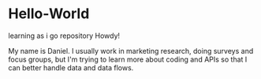 # Hello-World
learning as i go repository
Howdy!

My name is Daniel.  I usually work in marketing research, doing surveys and focus groups, but I'm trying to learn more about coding and APIs so that I can better handle data and data flows.

